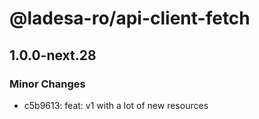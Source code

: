 # @ladesa-ro/api-client-fetch

## 1.0.0-next.28

### Minor Changes

- c5b9613: feat: v1 with a lot of new resources
